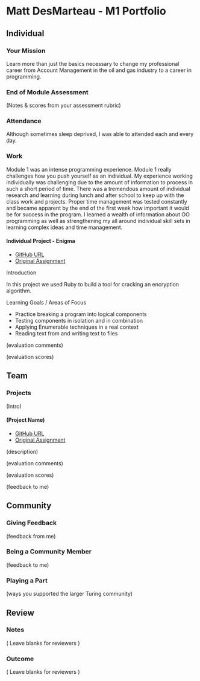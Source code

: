 # Matt DesMarteau - M1 Portfolio

## Individual

### Your Mission

Learn more than just the basics necessary to change my professional career from Account Management in the oil and gas industry to a career in programming.

### End of Module Assessment

(Notes & scores from your assessment rubric)

### Attendance

Although sometimes sleep deprived, I  was able to attended each and every day.

### Work

Module 1 was an intense programming experience.  Module 1 really challenges how you push yourself as an individual.  My experience working individually was challenging due to the amount of information to process in such a short period of time.  There was a tremendous amount of individual research and learning during lunch and after school to keep up with the class work and projects.  Proper time management was tested constantly and became apparent by the end of the first week how important it would be for success in the program. I learned a wealth of information about OO programming as well as strengthening my all around individual skill sets in learning complex ideas and time management.  


#### Individual Project - Enigma

* [GitHub URL](https://github.com/MDes41/Enigma)
* [Original Assignment](https://github.com/turingschool/curriculum/blob/b38606f60fd77e4bf64e6c33d922c90f3cdfa4dc/source/projects/enigma.markdown)

Introduction

In this project we used Ruby to build a tool for cracking an encryption algorithm.

Learning Goals / Areas of Focus

* Practice breaking a program into logical components
* Testing components in isolation and in combination
* Applying Enumerable techniques in a real context
* Reading text from and writing text to files

(evaluation comments)

(evaluation scores)

## Team

### Projects

(Intro)

#### (Project Name)

* [GitHub URL]()
* [Original Assignment]()

(description)

(evaluation comments)

(evaluation scores)

(feedback to me)

## Community

### Giving Feedback

(feedback from me)

### Being a Community Member

(feedback to me)

### Playing a Part

(ways you supported the larger Turing community)

## Review

### Notes

( Leave blanks for reviewers )

### Outcome

( Leave blanks for reviewers )
